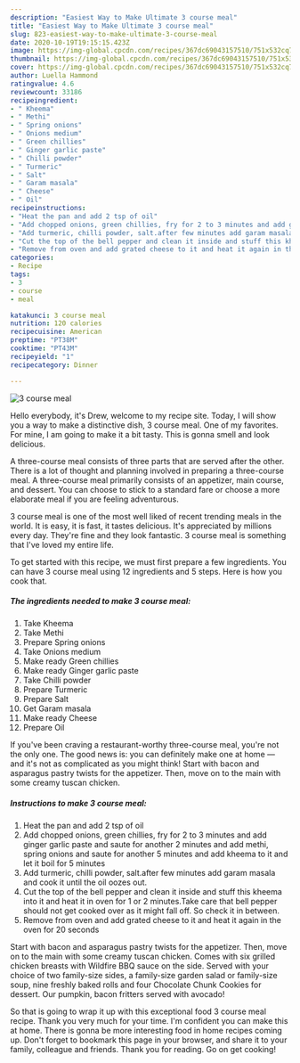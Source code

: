 ```yaml
---
description: "Easiest Way to Make Ultimate 3 course meal"
title: "Easiest Way to Make Ultimate 3 course meal"
slug: 823-easiest-way-to-make-ultimate-3-course-meal
date: 2020-10-19T19:15:15.423Z
image: https://img-global.cpcdn.com/recipes/367dc69043157510/751x532cq70/3-course-meal-recipe-main-photo.jpg
thumbnail: https://img-global.cpcdn.com/recipes/367dc69043157510/751x532cq70/3-course-meal-recipe-main-photo.jpg
cover: https://img-global.cpcdn.com/recipes/367dc69043157510/751x532cq70/3-course-meal-recipe-main-photo.jpg
author: Luella Hammond
ratingvalue: 4.6
reviewcount: 33186
recipeingredient:
- " Kheema"
- " Methi"
- " Spring onions"
- " Onions medium"
- " Green chillies"
- " Ginger garlic paste"
- " Chilli powder"
- " Turmeric"
- " Salt"
- " Garam masala"
- " Cheese"
- " Oil"
recipeinstructions:
- "Heat the pan and add 2 tsp of oil"
- "Add chopped onions, green chillies, fry for 2 to 3 minutes and add ginger garlic paste and saute for another 2 minutes and add methi, spring onions and saute for another 5 minutes and add kheema to it and let it boil for 5 minutes"
- "Add turmeric, chilli powder, salt.after few minutes add garam masala and cook it until the oil oozes out."
- "Cut the top of the bell pepper and clean it inside and stuff this kheema into it and heat it in oven for 1 or 2 minutes.Take care that bell pepper should not get cooked over as it might fall off. So check it in between."
- "Remove from oven and add grated cheese to it and heat it again in the oven for 20 seconds"
categories:
- Recipe
tags:
- 3
- course
- meal

katakunci: 3 course meal 
nutrition: 120 calories
recipecuisine: American
preptime: "PT38M"
cooktime: "PT43M"
recipeyield: "1"
recipecategory: Dinner

---
```



![3 course meal](https://img-global.cpcdn.com/recipes/367dc69043157510/751x532cq70/3-course-meal-recipe-main-photo.jpg)

Hello everybody, it's Drew, welcome to my recipe site. Today, I will show you a way to make a distinctive dish, 3 course meal. One of my favorites. For mine, I am going to make it a bit tasty. This is gonna smell and look delicious.

A three-course meal consists of three parts that are served after the other. There is a lot of thought and planning involved in preparing a three-course meal. A three-course meal primarily consists of an appetizer, main course, and dessert. You can choose to stick to a standard fare or choose a more elaborate meal if you are feeling adventurous.

3 course meal is one of the most well liked of recent trending meals in the world. It is easy, it is fast, it tastes delicious. It's appreciated by millions every day. They're fine and they look fantastic. 3 course meal is something that I've loved my entire life.


To get started with this recipe, we must first prepare a few ingredients. You can have 3 course meal using 12 ingredients and 5 steps. Here is how you cook that.

<!--inarticleads1-->

##### The ingredients needed to make 3 course meal:

1. Take  Kheema
1. Take  Methi
1. Prepare  Spring onions
1. Take  Onions medium
1. Make ready  Green chillies
1. Make ready  Ginger garlic paste
1. Take  Chilli powder
1. Prepare  Turmeric
1. Prepare  Salt
1. Get  Garam masala
1. Make ready  Cheese
1. Prepare  Oil


If you&#39;ve been craving a restaurant-worthy three-course meal, you&#39;re not the only one. The good news is: you can definitely make one at home — and it&#39;s not as complicated as you might think! Start with bacon and asparagus pastry twists for the appetizer. Then, move on to the main with some creamy tuscan chicken. 

<!--inarticleads2-->

##### Instructions to make 3 course meal:

1. Heat the pan and add 2 tsp of oil
1. Add chopped onions, green chillies, fry for 2 to 3 minutes and add ginger garlic paste and saute for another 2 minutes and add methi, spring onions and saute for another 5 minutes and add kheema to it and let it boil for 5 minutes
1. Add turmeric, chilli powder, salt.after few minutes add garam masala and cook it until the oil oozes out.
1. Cut the top of the bell pepper and clean it inside and stuff this kheema into it and heat it in oven for 1 or 2 minutes.Take care that bell pepper should not get cooked over as it might fall off. So check it in between.
1. Remove from oven and add grated cheese to it and heat it again in the oven for 20 seconds


Start with bacon and asparagus pastry twists for the appetizer. Then, move on to the main with some creamy tuscan chicken. Comes with six grilled chicken breasts with Wildfire BBQ sauce on the side. Served with your choice of two family-size sides, a family-size garden salad or family-size soup, nine freshly baked rolls and four Chocolate Chunk Cookies for dessert. Our pumpkin, bacon fritters served with avocado! 

So that is going to wrap it up with this exceptional food 3 course meal recipe. Thank you very much for your time. I'm confident you can make this at home. There is gonna be more interesting food in home recipes coming up. Don't forget to bookmark this page in your browser, and share it to your family, colleague and friends. Thank you for reading. Go on get cooking!
